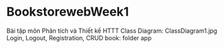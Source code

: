 # BookstorewebWeek1
Bài tập môn Phân tích và Thiết kế HTTT
Class Diagram: ClassDiagram1.jpg
Login, Logout, Registration, CRUD book: folder app
